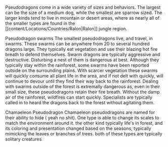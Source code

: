 Pseudodragons come in a wide variety of sizes and behaviors. The largest can be the size of a medium dog, while the smallest are sparrow sized. The larger kinds tend to live in mountain or desert areas, where as nearly all of the smaller types are found in the [[content/Locations/Countries/Ralon|Ralon]] jungle region.

Pseudodragon swarms
	The smallest pseudodragons live, and travel, in swarms. These swarms can be anywhere from 20 to several hundred dragons large. They typically eat vegetation and use their blazing hot fire breath to defend themselves. Swarm dragons are typically aggressive and destructive. Disturbing a nest of them is dangerous at best.
	Although they typically stay within the rainforest, some swarms have been reported outside on the surrounding plains. With scarcer vegetation these swarms will quickly consume all plant life in the area, and if not delt with quickly, will continue to devour  until they find their way back to the rainforest. 
	Dealing with swarms outside of the forest is extremally dangerous as, even in their small size, these pseudodragons retain their fire breath. Without the damp air of the rainforest, wildfires can start quickly. Specialists are typically called in to heard the dragons back to the forest without agitating them.

Chamaeleon Pseudodragon
	Chamaeleon pseudodragons are named for their ability to hide ( yeah no shit). One type is able to change its scales to match the environment around it.
	the other kind typically life's in forest, and its coloring and presentation changed based on the seasons, typically mimicking the leaves or branches of trees. both of these types are typically solitary creatures